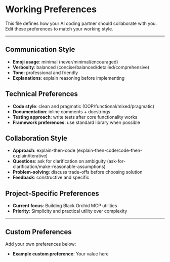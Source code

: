 # Working Preferences

This file defines how your AI coding partner should collaborate with you. Edit these preferences to match your working style.

---

## Communication Style

- **Emoji usage**: minimal (never/minimal/encouraged)
- **Verbosity**: balanced (concise/balanced/detailed/comprehensive)
- **Tone**: professional and friendly
- **Explanations**: explain reasoning before implementing

## Technical Preferences

- **Code style**: clean and pragmatic (OOP/functional/mixed/pragmatic)
- **Documentation**: inline comments + docstrings
- **Testing approach**: write tests after core functionality works
- **Framework preferences**: use standard library when possible

## Collaboration Style

- **Approach**: explain-then-code (explain-then-code/code-then-explain/iterative)
- **Questions**: ask for clarification on ambiguity (ask-for-clarification/make-reasonable-assumptions)
- **Problem-solving**: discuss trade-offs before choosing solution
- **Feedback**: constructive and specific

## Project-Specific Preferences

- **Current focus**: Building Black Orchid MCP utilities
- **Priority**: Simplicity and practical utility over complexity

---

## Custom Preferences

Add your own preferences below:

- **Example custom preference**: Your value here
